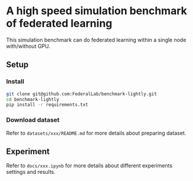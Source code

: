 # A high speed simulation benchmark of federated learning

This simulation benchmark can do federated learning within a single node with/without GPU.

## Setup

### Install

```bash
git clone git@github.com:FederalLab/benchmark-lightly.git
cd benchmark-lightly
pip install -r requirements.txt
```

### Download dataset

Refer to `datasets/xxx/README.md` for more details about preparing dataset.

## Experiment

Refer to `docs/xxx.ipynb` for more details about different experiments settings and results.

